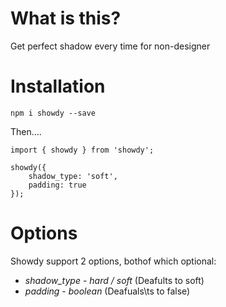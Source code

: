 # What is this?

Get perfect shadow every time for non-designer

# Installation

`npm i showdy --save`


Then....

```
import { showdy } from 'showdy';

showdy({
    shadow_type: 'soft',
    padding: true
});

```

# Options

Showdy support 2 options, bothof which optional:

* *shadow_type* - _hard / soft_ (Deafults to soft)
* *padding* - _boolean_ (Deafuals\ts to false)